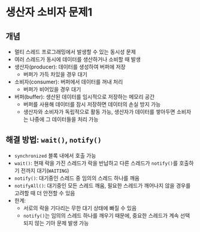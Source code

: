 # 생산자 소비자 문제1
## 개념
- 멀티 스레드 프로그래밍에서 발생할 수 있는 동시성 문제
- 여러 스레드가 동시에 데이터를 생산하거나 소비할 때 발생
- 생산자(producer): 데이터를 생성하여 버퍼에 저장
  - 버퍼가 가득 차있을 경우 대기
- 소비자(consumer): 버퍼에서 데이터를 꺼내 처리
  - 버퍼가 비어있을 경우 대기
- 버퍼(buffer): 생산된 데이터를 임시적으로 저장하는 메모리 공간
  - 버퍼를 사용해 데이터를 잠시 저장하면 데이터의 손실 방지 가능
  - 생산자와 소비자가 독립적으로 활동 가능, 생산자가 데이터를 쌓아두면 소비자는 나중에 그 데이터들을 처리 가능

## 해결 방법: `wait()`, `notify()`
- `synchronized` 블록 내에서 호출 가능
- `wait()`: 현재 락을 가진 스레드가 락을 반납하고 다른 스레드가 `notify()`를 호출하기 전까지 대기(`WAITING`)
- `notify()`: 대기중인 스레드 중 임의의 스레드 하나를 깨움
- `notifyAll()`: 대기중인 모든 스레드 깨움, 필요한 스레드가 깨어나지 않을 경우를 고려할 때 더 안전할 수 있음
- 한계:
  - 서로의 락을 기다리는 무한 대기 상태에 빠질 수 있음
  - `notify()`는 임의의 스레드 하나를 깨우기 때문에, 중요한 스레드가 계속 선택되지 않는 기아 문제 발생 가능